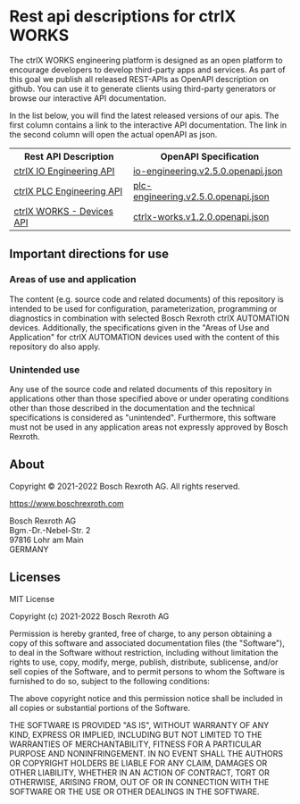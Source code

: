 # Rest api descriptions for ctrlX WORKS

The ctrlX WORKS engineering platform is designed as an open platform to encourage developers to develop third-party apps and services.
As part of this goal we publish all released REST-APIs as OpenAPI description on github. You can use it to generate clients using
third-party generators or browse our interactive API documentation.

In the list below, you will find the latest released versions of our apis. The first column contains a link to the interactive API documentation.
The link in the second column will open the actual openAPI as json.

<table>
  <tbody>
    <tr>
      <th>Rest API Description</th>
      <th>OpenAPI Specification</th>
    </tr><tr>
      <td><a href="../../app/?urls.primaryName=ctrlX%20IO%20Engineering%20API%20v2.5.0">ctrlX IO Engineering API</a></td>
      <td><a href="../../ctrlx-automation/ctrlx-works/io-engineering/io-engineering.v2.5.0.openapi.json">io-engineering.v2.5.0.openapi.json</a></td>
    </tr><tr>
      <td><a href="../../app/?urls.primaryName=ctrlX%20PLC%20Engineering%20API%20v2.5.0">ctrlX PLC Engineering API</a></td>
      <td><a href="../../ctrlx-automation/ctrlx-works/plc-engineering/plc-engineering.v2.5.0.openapi.json">plc-engineering.v2.5.0.openapi.json</a></td>
    </tr><tr>
      <td><a href="../../app/?urls.primaryName=ctrlX%20WORKS%20-%20Devices%20API%20v1.2.0">ctrlX WORKS - Devices API</a></td>
      <td><a href="../../ctrlx-automation/ctrlx-works/ctrlx-works/ctrlx-works.v1.2.0.openapi.json">ctrlx-works.v1.2.0.openapi.json</a></td>
    </tr>
  </tbody>
</table>

## Important directions for use

### Areas of use and application

The content (e.g. source code and related documents) of this repository is intended to be used for configuration, parameterization, programming or diagnostics in combination with selected Bosch Rexroth ctrlX AUTOMATION devices.
Additionally, the specifications given in the "Areas of Use and Application" for ctrlX AUTOMATION devices used with the content of this repository do also apply.

### Unintended use

Any use of the source code and related documents of this repository in applications other than those specified above or under operating conditions other than those described in the documentation and the technical specifications is considered as "unintended". Furthermore, this software must not be used in any application areas not expressly approved by Bosch Rexroth.

## About

Copyright © 2021-2022 Bosch Rexroth AG. All rights reserved.

<https://www.boschrexroth.com>

Bosch Rexroth AG  
Bgm.-Dr.-Nebel-Str. 2  
97816 Lohr am Main  
GERMANY  

## Licenses

MIT License

Copyright (c) 2021-2022 Bosch Rexroth AG

Permission is hereby granted, free of charge, to any person obtaining a copy
of this software and associated documentation files (the "Software"), to deal
in the Software without restriction, including without limitation the rights
to use, copy, modify, merge, publish, distribute, sublicense, and/or sell
copies of the Software, and to permit persons to whom the Software is
furnished to do so, subject to the following conditions:

The above copyright notice and this permission notice shall be included in all
copies or substantial portions of the Software.

THE SOFTWARE IS PROVIDED "AS IS", WITHOUT WARRANTY OF ANY KIND, EXPRESS OR
IMPLIED, INCLUDING BUT NOT LIMITED TO THE WARRANTIES OF MERCHANTABILITY,
FITNESS FOR A PARTICULAR PURPOSE AND NONINFRINGEMENT. IN NO EVENT SHALL THE
AUTHORS OR COPYRIGHT HOLDERS BE LIABLE FOR ANY CLAIM, DAMAGES OR OTHER
LIABILITY, WHETHER IN AN ACTION OF CONTRACT, TORT OR OTHERWISE, ARISING FROM,
OUT OF OR IN CONNECTION WITH THE SOFTWARE OR THE USE OR OTHER DEALINGS IN THE
SOFTWARE.
